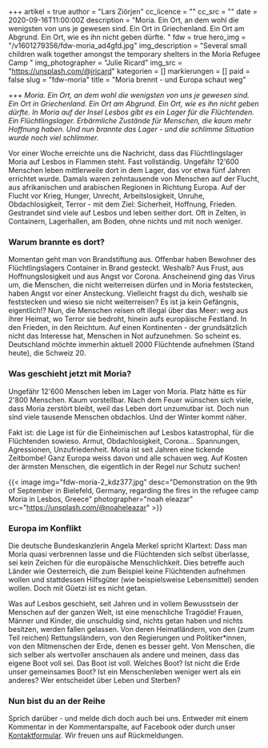 +++
artikel = true
author = "Lars Ziörjen"
cc_licence = ""
cc_src = ""
date = 2020-09-16T11:00:00Z
description = "Moria. Ein Ort, an dem wohl die wenigsten von uns je gewesen sind. Ein Ort in Griechenland. Ein Ort am Abgrund. Ein Ort, wie es ihn nicht geben dürfte. "
fdw = true
hero_img = "/v1601279356/fdw-moria_ad4gfd.jpg"
img_description = "Several small children walk together amongst the temporary shelters in the Moria Refugee Camp "
img_photographer = "Julie Ricard"
img_src = "https://unsplash.com/@jricard"
kategorien = []
markierungen = []
paid = false
slug = "fdw-moria"
title = "Moria brennt - und Europa schaut weg"

+++
_Moria. Ein Ort, an dem wohl die wenigsten von uns je gewesen sind. Ein Ort in Griechenland. Ein Ort am Abgrund. Ein Ort, wie es ihn nicht geben dürfte. In Moria auf der Insel Lesbos gibt es ein Lager für die Flüchtenden. Ein Flüchtlingslager. Erbärmliche Zustände für Menschen, die kaum mehr Hoffnung haben. Und nun brannte das Lager - und die schlimme Situation wurde noch viel schlimmer._

Vor einer Woche erreichte uns die Nachricht, dass das Flüchtlingslager Moria auf Lesbos in Flammen steht. Fast vollständig. Ungefähr 12'600 Menschen leben mittlerweile dort in dem Lager, das vor etwa fünf Jahren errichtet wurde. Damals waren zehntausende von Menschen auf der Flucht, aus afrikanischen und arabischen Regionen in Richtung Europa. Auf der Flucht vor Krieg, Hunger, Unrecht, Arbeitslosigkeit, Unruhe, Obdachlosigkeit, Terror - mit dem Ziel: Sicherheit, Hoffnung, Frieden. Gestrandet sind viele auf Lesbos und leben seither dort. Oft in Zelten, in Containern, Lagerhallen, am Boden, ohne nichts und mit noch weniger.

### Warum brannte es dort?

Momentan geht man von Brandstiftung aus. Offenbar haben Bewohner des Flüchtlingslagers Container in Brand gesteckt. Weshalb? Aus Frust, aus Hoffnungslosigkeit und aus Angst vor Corona. Anscheinend ging das Virus um, die Menschen, die nicht weiterreisen dürfen und in Moria feststecken, haben Angst vor einer Ansteckung. Vielleicht fragst du dich, weshalb sie feststecken und wieso sie nicht weiterreisen? Es ist ja kein Gefängnis, eigentlich!? Nun, die Menschen reisen oft illegal über das Meer: weg aus ihrer Heimat, wo Terror sie bedroht, hinein aufs europäische Festland. In den Frieden, in den Reichtum. Auf einen Kontinenten - der grundsätzlich nicht das Interesse hat, Menschen in Not aufzunehmen. So scheint es. Deutschland möchte immerhin aktuell 2000 Flüchtende aufnehmen (Stand heute), die Schweiz 20.

### Was geschieht jetzt mit Moria? ​

Ungefähr 12'600 Menschen leben im Lager von Moria. Platz hätte es für 2'800 Menschen. Kaum vorstellbar. Nach dem Feuer wünschen sich viele, dass Moria zerstört bleibt, weil das Leben dort unzumutbar ist. Doch nun sind viele tausende Menschen obdachlos. Und der Winter kommt näher.

Fakt ist: die Lage ist für die Einheimischen auf Lesbos katastrophal, für die Flüchtenden sowieso. Armut, Obdachlosigkeit, Corona... Spannungen, Agressionen, Unzufriedenheit. Moria ist seit Jahren eine tickende Zeitbombe! Ganz Europa weiss davon und alle schauen weg. Auf Kosten der ärmsten Menschen, die eigentlich in der Regel nur Schutz suchen!

{{< image img="fdw-moria-2_kdz377.jpg" desc="Demonstration on the 9th of September in Bielefeld, Germany, regarding the fires in the refugee camp Moria in Lesbos, Greece" photographer="noah eleazar" src="https://unsplash.com/@noaheleazar" >}}

### Europa im Konflikt​

Die deutsche Bundeskanzlerin Angela Merkel spricht Klartext: Dass man Moria quasi verbrennen lasse und die Flüchtenden sich selbst überlasse, sei kein Zeichen für die europäische Menschlichkeit. Dies betreffe auch Länder wie Oesterreich, die zum Beispiel keine Flüchtenden aufnehmen wollen und stattdessen Hilfsgüter (wie beispielsweise Lebensmittel) senden wollen. Doch mit Güetzi ist es nicht getan.

Was auf Lesbos geschieht, seit Jahren und in vollem Bewusstsein der Menschen auf der ganzen Welt, ist eine menschliche Tragödie! Frauen, Männer und Kinder, die unschuldig sind, nichts getan haben und nichts besitzen, werden fallen gelassen. Von deren Heimatländern, von den (zum Teil reichen) Rettungsländern, von den Regierungen und Politiker*innen, von den Mitmenschen der Erde, denen es besser geht. Von Menschen, die sich selber als wertvoller anschauen als andere und meinen, dass das eigene Boot voll sei. Das Boot ist voll. Welches Boot? Ist nicht die Erde unser gemeinsames Boot? Ist ein Menschenleben weniger wert als ein anderes? Wer entscheidet über Leben und Sterben?

### Nun bist du an der Reihe

Sprich darüber - und melde dich doch auch bei uns. Entweder mit einem Kommentar in der Kommentarspalte, auf Facebook oder durch unser [Kontaktformular](https://chinderzytig-v1.netlify.app/kontakt/). Wir freuen uns auf Rückmeldungen.